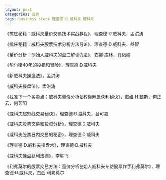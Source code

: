 ```yaml
---
layout: post
categories: 业务
tags: business stock 理查德·D.威科夫 威科夫
---
```


《擒庄秘籍：威科夫量价交易技术实战教程》，理查德·D.威科夫，孟洪涛

《擒庄秘籍：威科夫股票技术分析方法导论》，理查德·D.威科夫，益智

《量价分析：创始人威科夫的盘口解读方法》，安娜·库林，肖凤娟

《华尔街40年的投机和冒险》，理查德·D.威科夫

《新威科夫操盘法》，孟洪涛

《威科夫操盘法》，孟洪涛

《找准下一个买卖点：威科夫量价分析法教你解盘获利秘诀》，戴维·H.魏斯，何正云，何艺阳

《威科夫超短线交易秘诀》，理查德·D.威科夫，吕可嘉

《威科夫股票交易和投资分析》，理查德·D.威科夫

《威科夫股票日内交易的秘密》，理查德·D.威科夫

《理查德·D.威科夫操盘术》，理查德·D.威科夫

《威科夫操盘获利法则》，李星飞

《利弗莫尔的股票交易方法：量价分析创始人威科夫专访股票作手利弗莫尔》，理查德·D.威科夫，杰西·利弗莫尔